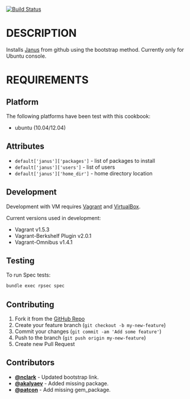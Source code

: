 [![Build Status](https://travis-ci.org/pwelch/chef-janus.png)](https://travis-ci.org/pwelch/chef-janus)

# DESCRIPTION

Installs [Janus](https://github.com/carlhuda/janus) from github using the bootstrap method. Currently only for Ubuntu console.

# REQUIREMENTS

## Platform

The following platforms have been test with this cookbook:

* ubuntu (10.04/12.04) 

## Attributes

- `default['janus']['packages']` - list of packages to install
- `default['janus']['users']`    - list of users
- `default['janus']['home_dir']` - home directory location

## Development

Development with VM requires [Vagrant](http://vagrantup.com) and [VirtualBox](https://www.virtualbox.org/).

Current versions used in development:

* Vagrant v1.5.3
* Vagrant-Berkshelf Plugin v2.0.1
* Vagrant-Omnibus v1.4.1 

## Testing

To run Spec tests:
```bash
bundle exec rpsec spec
```

## Contributing

1. Fork it from the [GitHub Repo](https://github.com/pwelch/chef-janus)
2. Create your feature branch (`git checkout -b my-new-feature`)
3. Commit your changes (`git commit -am 'Add some feature'`)
4. Push to the branch (`git push origin my-new-feature`)
5. Create new Pull Request

## Contributors

* **[@nclark](https://github.com/nclark)**     - Updated bootstrap link.
* **[@akalyaev](https://github.com/akalyaev)** - Added missing package.
* **[@patcon](https://github.com/patcon)** - Add missing gem_package.
